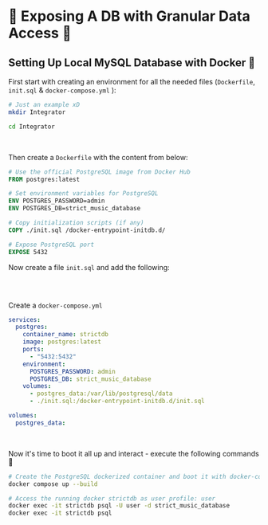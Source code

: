 # 🚫 Exposing A DB with Granular Data Access 🚫

## Setting Up Local MySQL Database with Docker 🐳

First start with creating an environment for all the needed files (`Dockerfile`, `init.sql` & `docker-compose.yml` ):

```bash
# Just an example xD
mkdir Integrator

cd Integrator
```

<br>

Then create a `Dockerfile` with the content from below:

```dockerfile
# Use the official PostgreSQL image from Docker Hub
FROM postgres:latest

# Set environment variables for PostgreSQL
ENV POSTGRES_PASSWORD=admin
ENV POSTGRES_DB=strict_music_database

# Copy initialization scripts (if any)
COPY ./init.sql /docker-entrypoint-initdb.d/

# Expose PostgreSQL port
EXPOSE 5432
```

Now create a file `init.sql` and add the following:

```sql


```

<br>

Create a `docker-compose.yml`

```yml
services:
  postgres:
    container_name: strictdb
    image: postgres:latest
    ports:
      - "5432:5432"
    environment:
      POSTGRES_PASSWORD: admin
      POSTGRES_DB: strict_music_database
    volumes:
      - postgres_data:/var/lib/postgresql/data
      - ./init.sql:/docker-entrypoint-initdb.d/init.sql

volumes:
  postgres_data:
```

<br>

Now it's time to boot it all up and interact - execute the following commands 🚀

```bash
# Create the PostgreSQL dockerized container and boot it with docker-compose
docker compose up --build

# Access the running docker strictdb as user profile: user
docker exec -it strictdb psql -U user -d strict_music_database
docker exec -it strictdb psql
```
